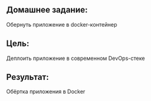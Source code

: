 ## Домашнее задание:
Обернуть приложение в docker-контейнер

## Цель:
Деплоить приложение в современном DevOps-стеке

## Результат:
Обёртка приложения в Docker
